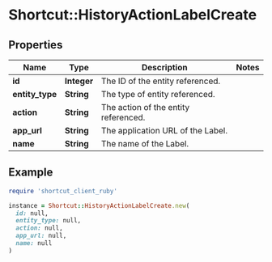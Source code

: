 # Shortcut::HistoryActionLabelCreate

## Properties

| Name | Type | Description | Notes |
| ---- | ---- | ----------- | ----- |
| **id** | **Integer** | The ID of the entity referenced. |  |
| **entity_type** | **String** | The type of entity referenced. |  |
| **action** | **String** | The action of the entity referenced. |  |
| **app_url** | **String** | The application URL of the Label. |  |
| **name** | **String** | The name of the Label. |  |

## Example

```ruby
require 'shortcut_client_ruby'

instance = Shortcut::HistoryActionLabelCreate.new(
  id: null,
  entity_type: null,
  action: null,
  app_url: null,
  name: null
)
```

